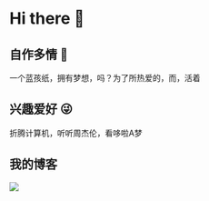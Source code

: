 # **Hi there 👋**

## 自作多情 🥴

一个蓝孩纸，拥有梦想，吗？为了所热爱的，而，活着

## 兴趣爱好 😜

折腾计算机，听听周杰伦，看哆啦A梦

## 我的博客

[![](https://img.shields.io/badge/Blog-CangHan10-informational?style=flat&logo=CangHan10'sBlog&logoColor=white&color=blue)](https://canghan10.us.kg)